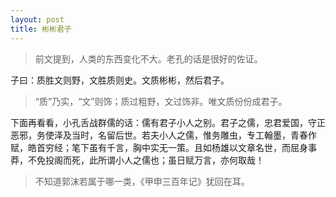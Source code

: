 ```yaml
---
layout: post
title: 彬彬君子
---
```


>前文提到，人类的东西变化不大。老孔的话是很好的佐证。

子曰：质胜文则野，文胜质则史。文质彬彬，然后君子。

>“质”乃实，“文”则饰；质过粗野，文过饰非。唯文质份份成君子。

下面再看看，小孔舌战群儒的话：儒有君子小人之别。君子之儒，忠君爱国，守正恶邪，务使泽及当时，名留后世。若夫小人之儒，惟务雕虫，专工翰墨，青春作赋，皓首穷经；笔下虽有千言，胸中实无一策。且如杨雄以文章名世，而屈身事莽，不免投阁而死，此所谓小人之儒也；虽日赋万言，亦何取哉！

>不知道郭沫若属于哪一类，《甲申三百年记》犹回在耳。